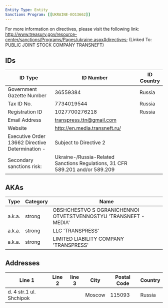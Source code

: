 ```yaml
---
Entity Type: Entity
Sanctions Program: [[UKRAINE-EO13662]]
---
```

For more information on directives, please visit the following link: http://www.treasury.gov/resource-center/sanctions/Programs/Pages/ukraine.aspx#directives; (Linked To: PUBLIC JOINT STOCK COMPANY TRANSNEFT)

## IDs
| ID Type | ID Number | ID Country |
|---------|-----------|------------|
| Government Gazette Number | 36559384 | Russia |
| Tax ID No. | 7734019544 | Russia |
| Registration ID | 1027700276218 | Russia |
| Email Address | transpress.ttn@gmail.com |  |
| Website | http://en.media.transneft.ru/ |  |
| Executive Order 13662 Directive Determination - | Subject to Directive 2 |  |
| Secondary sanctions risk: | Ukraine-/Russia-Related Sanctions Regulations, 31 CFR 589.201 and/or 589.209 |  |


## AKAs
| Type | Category | Name      | 
|------|----------|-----------|
| a.k.a. | strong | OBSHCHESTVO S OGRANICHENNOI OTVETSTVENNOSTYU 'TRANSNEFT - MEDIA' |
| a.k.a. | strong | LLC 'TRANSPRESS' |
| a.k.a. | strong | LIMITED LIABILITY COMPANY 'TRANSPRESS' |


## Addresses
| Line 1 | Line 2 | line 3 | City | Postal Code| Country | 
|--------|--------|--------|------|------------|---------|
| d. 4 str.1 ul. Shchipok |  |  | Moscow | 115093 | Russia |

